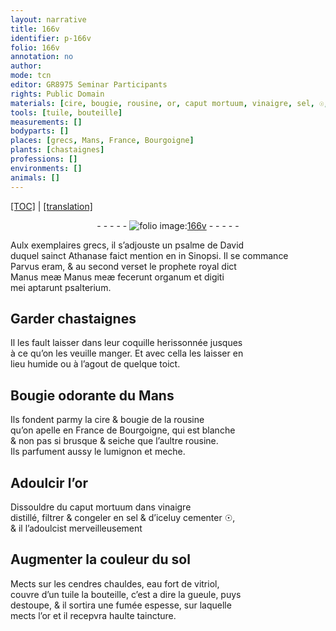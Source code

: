 ```yaml
---
layout: narrative
title: 166v
identifier: p-166v
folio: 166v
annotation: no
author:
mode: tcn
editor: GR8975 Seminar Participants
rights: Public Domain
materials: [cire, bougie, rousine, or, caput mortuum, vinaigre, sel, ☉, eau, vitriol]
tools: [tuile, bouteille]
measurements: []
bodyparts: []
places: [grecs, Mans, France, Bourgoigne]
plants: [chastaignes]
professions: []
environments: []
animals: []
---
```


<p><a href="{{ site.baseurl }}/normalized/">[TOC]</a> | <a href="{{ site.baseurl }}/texts/p-166v_tl/" target="_blank">[translation]</a></p><div class="folio" align="center">- - - - - <a href="http://gallica.bnf.fr/ark:/12148/btv1b10500001g/f338.image" target="_blank"><img src="https://cu-mkp.github.io/2017-workshop-edition/assets/photo-icon.png" alt="folio image: " style="display:inline-block; margin-bottom:-3px;"/>166v</a> - - - - - </div>  
  
Aulx exemplaires <span class="pl">grecs</span>, il s’adjouste un psalme de <span class="pn">David</span><br/> duquel <span class="pn">s<span class="exp">ainc</span>t Athanase</span> faict mention <span class="del">en</span> in Sinopsi. Il se comma<span class="exp">n</span>ce<br/> Parvus eram, & au second verset le prophete royal dict<br/> <span class="del">Manus meӕ</span> Manus meӕ fecerunt organum et digiti<br/> mei aptarunt psalterium.
  
 
  

## Garder <span class="pa">chastaignes</span>

 
 Il les fault laisser dans leur coquille herissonnée jusques<br/> à ce qu’on les veuille manger. Et avec cella les laisser en<br/> lieu humide ou à l’agout de quelque toict. 
 
 
  

## Bougie odorante du <span class="pl">Mans</span>

 
 Ils fondent parmy la <span class="m">cire</span> & <span class="m">bougie</span> de la <span class="m">rousine</span><br/> qu’on apelle en <span class="pl">France</span> de <span class="pl">Bourgoigne</span>, qui est blanche<br/> & non pas si brusque & seiche que l’aultre <span class="m">rousine</span>.<br/> Ils parfument aussy le lumignon et meche. 
 
 
  

## Adoulcir l’<span class="m">or</span>

 
 Dissouldre du <span class="m">caput mortuum</span> dans <span class="m">vinaigre</span><br/> distillé, filtrer & congeler en <span class="m">sel</span> & d’iceluy cementer <span class="m">☉</span>,<br/> & il l’adoulcist merveilleusem<span class="exp">ent</span> 
 
 
  

## Augmenter la couleur du sol

 
 Mects sur les cendres chauldes, <span class="m">eau</span> fort de <span class="m">vitriol</span>,<br/> couvre d’un <span class="tl">tuile</span> la <span class="tl">bouteille</span>, c’est a dire la gueule, puys<br/> destoupe, & il sortira une fumée espesse, sur laquelle<br/> mects l’<span class="m">or</span> et il recepvra haulte taincture. 
 
